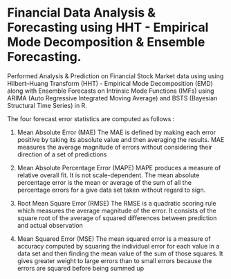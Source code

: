 # Financial Data Analysis & Forecasting using HHT - Empirical Mode Decomposition & Ensemble Forecasting.

Performed Analysis & Prediction on Financial Stock Market data using using Hilbert–Huang Transform (HHT) - Empirical Mode Decomposition (EMD) along with Ensemble Forecasts on Intrinsic Mode Functions (IMFs) using ARIMA (Auto Regressive Integrated Moving Average) and BSTS (Bayesian Structural Time Series) in R.


The four forecast error statistics are computed as follows :

1)	Mean Absolute Error (MAE) 
The MAE is defined by making each error positive by taking its absolute value and then averaging the results. MAE measures the average magnitude of errors without considering their direction of a set of predictions

2)	Mean Absolute Percentage Error (MAPE) MAPE produces a measure of relative overall fit. It is not scale-dependent. The mean absolute percentage error is the mean or average of the sum of all the percentage errors for a give data set taken without regard to sign. 

3)	Root Mean Square Error (RMSE) The RMSE is a quadratic scoring rule which measures the average magnitude of the error. It consists of the square root of the average of squared differences between prediction and actual observation

4)	Mean Squared Error (MSE) The mean squared error is a measure of accuracy computed by squaring the individual error for each value in a data set and then finding the mean value of the sum of those squares. It gives greater weight to large errors than to small errors because the errors are squared before being summed up

